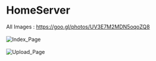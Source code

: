 # HomeServer
All Images : https://goo.gl/photos/UV3E7M2MDN5oqoZQ8</br></br>
<img src='https://lh3.googleusercontent.com/IUEdIsSPXiBM4QhOEmm8CTQprakcmGwujQpOHmMmtCevDa-N2TNS8j9Ihdqfhj9mL5nKlzPaKWL7bU-rv6yVkPBeh0Fm5-A7hq8ufREvJz9tf9kkeM1-t0cEZzDmA0KpwiDscLm33O-aa85ytnmlnwOMjCviNWuKJLbDWPgjxhJCF59wUc-rzEiF9jRcDwXM9DkuXx_KSJEUatqSbo0PG1DmP4OVkj3nwRJRJSzhpiva2FAtL5pDDf1tLZx__Kw9y62zXyT9lFEMiciSohU-IUYIcxcbWJdSzFeQdQ_SNKkKQVVK_lo7DBXO-WcCL3XsHep4_qttcLTvdNObP1c_NgzNpYsN8EjSEdlvq_s4X-VHlcdV-4vEmSz3hrP13-PzFnERNvqNaPxNLbXTsscpMJW103MF8VVkwX1db-_Ei8e9rFpWBcsLCQDxr6-nlODg-qjVYYi6GSFCZOzHxVJCbBZdInYSBKx7FBvxU6ecegGH66Jvh8QBd9_8txnOO_0DinVvacavcKmo1g4IoPiNLKCRS7Inhmau1iK8wckyMb2ppQ68Hn1-X6r91lobAY3YxT6EObzo_S8hiBbdbifSKRc50PCBnTZLC4GcA7sy2-mlpoe-A7DXP-TL007n14OHN8mPfZjymqNTrA_zbnTKY5cDCtBi-3KZXROQ44K8lA=w936-h702-no' alt='Index_Page'>
</br></br>
<img src='https://lh3.googleusercontent.com/0h1h8zO27A78t0UrCFem_tSeEMJSGI4XvCr_HMIwfNqsmmWrFH0P-nhNOf0-Vfb8vN7ZdsnMOoHbvX8E97GGGluwLYWKIUPZ8ReY3Oy1ynIVHqXOB4DQn0kOOJXXE9uqi_rEMglZOJPPGh84I3LR_mFq7MDnfFlHI8YXh2Fo_n84IWYnr98zcBl2w3MivLVOiuTaTOaYj79o4CMaC_gw6YrNDcHs5OJ9B1hvrCj1Ws5cD8DQtrVc5SzcnDB8phUNpMTKYvmhpu5btOpgsiqfNZis-9Q2UcmK17BwdHN2uy-ok_HpS_t9nvu2OPJYhJe4_cxExr82fjTVySR89FVAWLsvvbLF6TmWhBJutqarPpzu9cQHeFW2y0cddchzYVYe1pFkqvKxvUOGTSu1lnRQ3JD4no6_lG3UX8UWFxod-o416mYuV5bDL0xbHRRmbrc1rlmpKiPfOD6dNf8HdIYj8DKtCYPfau7ZDVjvGtllmEL252p1-zD9qtWzL8rjoEGQz24m7FR7l2Cr5aoBZPO8lrvjMcMVZ6xeqBVq33rY1G13MhE700aeOozy1qCQP_QwTcKr5KoXUyx2GosEwHCsGvlW9Vgf6usWRU251SxFJw0ewk9Aak5dadWp8ZO8YKRmUgYpZAd2LItzbKpVL5jmcJXRCTSlwUlzZGh2-rCWLg=w936-h702-no' alt='Upload_Page'>
